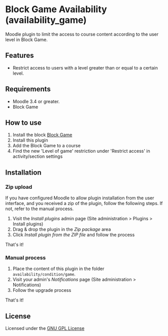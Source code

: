 Block Game Availability (availability_game)
========================================

Moodle plugin to limit the access to course content according to the user level in Block Game.

Features
--------

- Restrict access to users with a level greater than or equal to a certain level.

Requirements
------------

- Moodle 3.4 or greater.
- Block Game

How to use
----------

1. Install the block [Block Game](https://github.com/JotaDF/moodle-block_game)
2. Install this plugin
3. Add the Block Game to a course
4. Find the new 'Level of game' restriction under 'Restrict access' in activity/section settings

Installation
------------

### Zip upload

If you have configured Moodle to allow plugin installation from the user interface, and you received a zip of the plugin, follow the following steps. If not, refer to the manual process.

1. Visit the _Install plugins_ admin page (Site administration > Plugins > Install plugins)
2. Drag & drop the plugin in the _Zip package_ area
3. Click _Install plugin from the ZIP file_ and follow the process

That's it!

### Manual process

1. Place the content of this plugin in the folder `availability/condition/game`.
2. Visit your admin's _Notifications_ page (Site administration > Notifications)
3. Follow the upgrade process

That's it!

License
-------

Licensed under the [GNU GPL License](http://www.gnu.org/copyleft/gpl.html)
